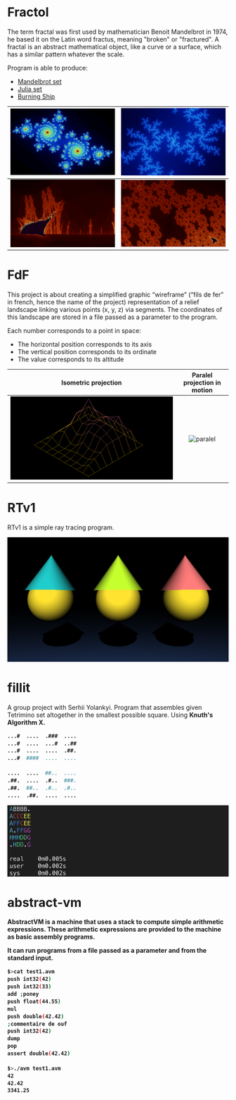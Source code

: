 # Fractol

The term fractal was first used by mathematician Benoit Mandelbrot in 1974, he based it on the Latin word fractus, meaning "broken" or "fractured".
A fractal is an abstract mathematical object, like a curve or a surface, which has a similar pattern whatever the scale.

Program is able to produce:
- [Mandelbrot set](https://en.wikipedia.org/wiki/Mandelbrot_set)
- [Julia set](https://en.wikipedia.org/wiki/Julia_set)
- [Burning Ship](https://en.wikipedia.org/wiki/Burning_Ship_fractal)

![julia](https://github.com/vrudyka/school-42/blob/main/fractol/screenshots/fractal3.png) | ![julia](https://github.com/vrudyka/school-42/blob/main/fractol/screenshots/fractal0.png)
:-------------------------:|:-------------------------:
![burning](https://github.com/vrudyka/school-42/blob/main/fractol/screenshots/fractal4.png) | ![burning](https://github.com/vrudyka/school-42/blob/main/fractol/screenshots/fractal2.png)


# FdF

This project is about creating a simplified graphic “wireframe” (“fils de fer” in french,
hence the name of the project) representation of a relief landscape linking various points
(x, y, z) via segments. The coordinates of this landscape are stored in a file passed as
a parameter to the program.

Each number corresponds to a point in space:
- The horizontal position corresponds to its axis
- The vertical position corresponds to its ordinate
- The value corresponds to its altitude

| Isometric projection | Paralel projection in motion |
:-----------------------:|:-------------------------:
![iso](https://github.com/vrudyka/school-42/blob/main/fdf/img/elem.png) | ![paralel](https://github.com/vrudyka/school-42/blob/main/fdf/img/anim.gif)

# RTv1

RTv1 is a simple ray tracing program.

![gnomes](https://github.com/vrudyka/school-42/blob/main/RTv1/img/gnomes.png) 

# fillit

A group project with Serhii Yolankyi.
Program that assembles given Tetrimino set altogether in the smallest possible square. Using <b>Knuth's Algorithm X<b/>.

```bash
...#  ....  .###  ....
...#  ....  ...#  ..##
...#  ....  ....  .##.
...#  ####  ....  ....

....  ....  ##..  ....
.##.  ....  .#..  ###.
.##.  ##..  .#..  .#..
....  .##.  ....  ....
```

![speed](https://github.com/vrudyka/school-42/blob/main/fillit/screenshot.png)


# abstract-vm
  
AbstractVM is a machine that uses a stack to compute simple arithmetic expressions.
These arithmetic expressions are provided to the machine as basic assembly programs.

It can run programs from a file passed as a parameter and from the standard input.

```bash
$>cat test1.avm
push int32(42)
push int32(33)
add ;poney
push float(44.55)
mul
push double(42.42)
;commentaire de ouf
push int32(42)
dump
pop
assert double(42.42)

$>./avm test1.avm 
42
42.42
3341.25
```
